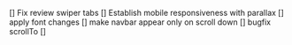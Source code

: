 
[] Fix review swiper tabs
[] Establish mobile responsiveness with parallax
[] apply font changes
[] make navbar appear only on scroll down
[] bugfix scrollTo
[] 